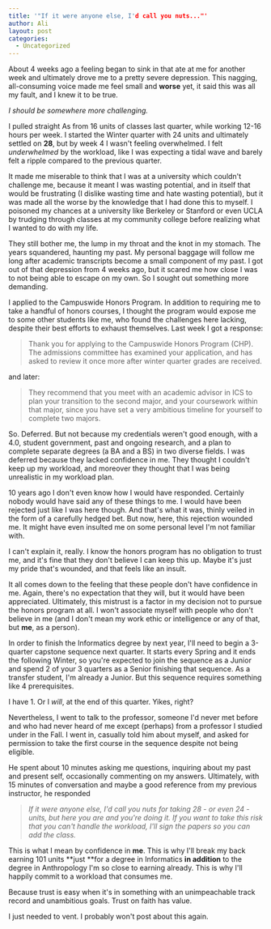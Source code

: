 ```yaml
---
title: '"If it were anyone else, I'd call you nuts..."'
author: Ali
layout: post
categories:
  - Uncategorized
---
```

About 4 weeks ago a feeling began to sink in that ate at me for another week and ultimately drove me to a pretty severe depression. This nagging, all-consuming voice made me feel small and **worse** yet, it said this was all my fault, and I knew it to be true.

*I should be somewhere more challenging.*

I pulled straight As from 16 units of classes last quarter, while working 12-16 hours per week. I started the Winter quarter with 24 units and ultimately settled on **28**, but by week 4 I wasn't feeling overwhelmed. I felt *underwhelmed* by the workload, like I was expecting a tidal wave and barely felt a ripple compared to the previous quarter.

It made me miserable to think that I was at a university which couldn't challenge me, because it meant I was wasting potential, and in itself that would be frustrating (I dislike wasting time and hate wasting potential), but it was made all the worse by the knowledge that I had done this to myself. I poisoned my chances at a university like Berkeley or Stanford or even UCLA by trudging through classes at my community college before realizing what I wanted to do with my life.

They still bother me, the lump in my throat and the knot in my stomach. The years squandered, haunting my past. My personal baggage will follow me long after academic transcripts become a small component of my past. I got out of that depression from 4 weeks ago, but it scared me how close I was to not being able to escape on my own. So I sought out something more demanding.

I applied to the Campuswide Honors Program. In addition to requiring me to take a handful of honors courses, I thought the program would expose me to some other students like me, who found the challenges here lacking, despite their best efforts to exhaust themselves. Last week I got a response:

> Thank you for applying to the Campuswide Honors Program (CHP). The admissions committee has examined your application, and has asked to review it once more after winter quarter grades are received.

and later:

> They recommend that you meet with an academic advisor in ICS to plan your transition to the second major, and your coursework within that major, since you have set a very ambitious timeline for yourself to complete two majors.

So. Deferred. But not because my credentials weren't good enough, with a 4.0, student government, past and ongoing research, and a plan to complete separate degrees (a BA and a BS) in two diverse fields. I was deferred because they lacked confidence in me. They thought I couldn't keep up my workload, and moreover they thought that I was being unrealistic in my workload plan.

10 years ago I don't even know how I would have responded. Certainly nobody would have said any of these things to me. I would have been rejected just like I was here though. And that's what it was, thinly veiled in the form of a carefully hedged bet. But now, here, this rejection wounded me. It might have even insulted me on some personal level I'm not familiar with.

I can't explain it, really. I know the honors program has no obligation to trust me, and it's fine that they don't believe I can keep this up. Maybe it's just my pride that's wounded, and that feels like an insult.

It all comes down to the feeling that these people don't have confidence in me. Again, there's no expectation that they will, but it would have been appreciated. Ultimately, this mistrust is a factor in my decision not to pursue the honors program at all. I won't associate myself with people who don't believe in me (and I don't mean my work ethic or intelligence or any of that, but **me**, as a person).

In order to finish the Informatics degree by next year, I'll need to begin a 3-quarter capstone sequence next quarter. It starts every Spring and it ends the following Winter, so you're expected to join the sequence as a Junior and spend 2 of your 3 quarters as a Senior finishing that sequence. As a transfer student, I'm already a Junior. But this sequence requires something like 4 prerequisites.

I have 1. Or I *will*, at the end of this quarter. Yikes, right?

Nevertheless, I went to talk to the professor, someone I'd never met before and who had never heard of me except (perhaps) from a professor I studied under in the Fall. I went in, casually told him about myself, and asked for permission to take the first course in the sequence despite not being eligible.

He spent about 10 minutes asking me questions, inquiring about my past and present self, occasionally commenting on my answers. Ultimately, with 15 minutes of conversation and maybe a good reference from my previous instructor, he responded

> *If it were anyone else, I'd call you nuts for taking 28 - or even 24 - units, but here you are and you're doing it. If you want to take this risk that you can't handle the workload, I'll sign the papers so you can add the class.*

This is what I mean by confidence in **me**. This is why I'll break my back earning 101 units **just **for a degree in Informatics **in addition** to the degree in Anthropology I'm so close to earning already. This is why I'll happily commit to a workload that consumes me.

Because trust is easy when it's in something with an unimpeachable track record and unambitious goals. Trust on faith has value.

I just needed to vent. I probably won't post about this again.
